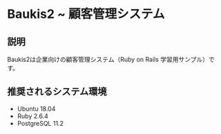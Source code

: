 # Baukis2 ~ 顧客管理システム

## 説明

Baukis2は企業向けの顧客管理システム（Ruby on Rails 学習用サンプル）です。

## 推奨されるシステム環境

* Ubuntu 18.04
* Ruby 2.6.4
* PostgreSQL 11.2
